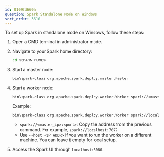 ```yaml
---
id: 01092d660a
question: Spark Standalone Mode on Windows
sort_order: 3610
---
```


To set up Spark in standalone mode on Windows, follow these steps:

1. Open a CMD terminal in administrator mode.

2. Navigate to your Spark home directory:
   
   ```bash
   cd %SPARK_HOME%
   ```

3. Start a master node:
   
   ```bash
   bin\spark-class org.apache.spark.deploy.master.Master
   ```

4. Start a worker node:
   
   ```bash
   bin\spark-class org.apache.spark.deploy.worker.Worker spark://<master_ip>:<port> --host <IP_ADDR>
   ```
   
   Example:
   
   ```bash
   bin\spark-class org.apache.spark.deploy.worker.Worker spark://localhost:7077 --host <IP_ADDR>
   ```

   - `spark://<master_ip>:<port>`: Copy the address from the previous command. For example, `spark://localhost:7077`
   - Use `--host <IP_ADDR>` if you want to run the worker on a different machine. You can leave it empty for local setup.

5. Access the Spark UI through `localhost:8080`.